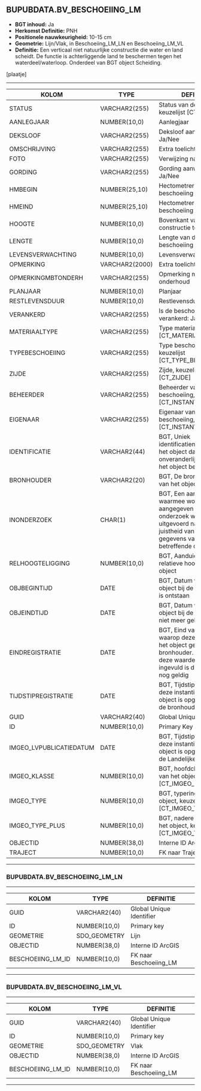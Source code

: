 ﻿## BUPUBDATA.BV_BESCHOEIING_LM


* __BGT inhoud:__ Ja
* __Herkomst Definitie:__ PNH
* __Positionele nauwkeurigheid:__ 10-15 cm
* __Geometrie:__ Lijn/Vlak, in Beschoeiing_LM_LN en Beschoeiing_LM_VL
* __Definitie:__ Een verticaal niet natuurlijke constructie die water en land scheidt. De functie is achterliggende land te beschermen tegen het waterdeel/waterloop. Onderdeel van BGT object Scheiding. 


[plaatje]

***

|KOLOM                           	|TYPE          	|DEFINITIE|
|------                          	|----          	|-----    |
|STATUS                          	|VARCHAR2(255) 	|Status van de gegevens, keuzelijst [CT_STATUS]|
|AANLEGJAAR                      	|NUMBER(10,0)  	|Aanlegjaar|
|DEKSLOOF                        	|VARCHAR2(255) 	|Deksloof aanwezig: Ja/Nee|
|OMSCHRIJVING                    	|VARCHAR2(255) 	|Extra toelichting|
|FOTO                            	|VARCHAR2(255) 	|Verwijzing naar Foto|
|GORDING                         	|VARCHAR2(255) 	|Gording aanwezig: Ja/Nee|
|HMBEGIN                         	|NUMBER(25,10) 	|Hectometrering begin beschoeiing|
|HMEIND                          	|NUMBER(25,10) 	|Hectometrering eind beschoeiing
|HOOGTE                          	|NUMBER(10,0)  	|Bovenkant van de constructie tov NAP|
|LENGTE                          	|NUMBER(10,0)  	|Lengte van de beschoeiing|
|LEVENSVERWACHTING               	|NUMBER(10,0)  	|Levensverwachting|
|OPMERKING                       	|VARCHAR2(2000)	|Extra toelichting|
|OPMERKINGMBTONDERH              	|VARCHAR2(255) 	|Opmerking mbt onderhoud|
|PLANJAAR                        	|NUMBER(10,0)  	|Planjaar|
|RESTLEVENSDUUR                  	|NUMBER(10,0)  	|Restlevensduur|
|VERANKERD                       	|VARCHAR2(255) 	|Is de beschoeiing verankerd: Ja/Nee|
|MATERIAALTYPE                   	|VARCHAR2(255)  |Type materiaal, keuzelijst [CT_MATERIAALTYPE]|
|TYPEBESCHOEIING                 	|VARCHAR2(255) 	|Type beschoeiing, keuzelijst [CT_TYPE_BESCHOEIING]|
|ZIJDE                           	|VARCHAR2(255) 	|Zijde, keuzelijst [CT_ZIJDE]|
|BEHEERDER                       	|VARCHAR2(255) 	|Beheerder van de beschoeiing, keuzelijst [CT_INSTANTIE]|
|EIGENAAR                        	|VARCHAR2(255) 	|Eigenaar van de beschoeiing, keuzelijst [CT_INSTANTIE]|
|IDENTIFICATIE                   	|VARCHAR2(44)  	|BGT, Uniek identificatienummer voor het object dat onveranderlijk is zolang het object bestaat|
|BRONHOUDER                      	|VARCHAR2(20)  	|BGT, De bronhoudercode van het object|
|INONDERZOEK                     	|CHAR(1)       	|BGT, Een aanduiding waarmee wordt aangegeven dat een onderzoek wordt uitgevoerd naar de juistheid van een of meer gegevens van het betreffende object|
|RELHOOGTELIGGING                	|NUMBER(10,0)  	|BGT, Aanduiding voor de relatieve hoogte van het object|
|OBJBEGINTIJD                    	|DATE          	|BGT, Datum waarop het object bij de bronhouder is ontstaan|
|OBJEINDTIJD                     	|DATE          	|BGT, Datum waarop het object bij de bronhouder niet meer geldig is|
|EINDREGISTRATIE                 	|DATE          	|BGT, Eind van de periode waarop deze instantie van het object geldig is bij de bronhouder. Wanneer deze waarde niet is ingevuld is de instantie nog geldig|
|TIJDSTIPREGISTRATIE             	|DATE          	|BGT, Tijdstip waarop deze instantie van het object is opgenomen door de bronhouder|
|GUID                            	|VARCHAR2(40)  	|Global Unique Identifier|
|ID                              	|NUMBER(10,0)  	|Primary Key|
|IMGEO_LVPUBLICATIEDATUM            |DATE          	|BGT, Tijdstip waarop deze instantie van het object is opgenomen in de Landelijke Voorziening|
|IMGEO_KLASSE                       |NUMBER(10,0)   |BGT, hoofdclassificatie van het object, keuzelijst [CT_IMGEO_KLASSE]|
|IMGEO_TYPE                         |NUMBER(10,0)   |BGT, typering van het object, keuzelijst [CT_IMGEO_TYPE] |
|IMGEO_TYPE_PLUS                    |NUMBER(10,0)   |BGT, nadere typering van het object, keuzelijst [CT_IMGEO_TYPE_PLUS]||OBJECTID                        	|NUMBER(38,0)   |Interne ID ArcGIS|
|OBJECTID                        	|NUMBER(38,0)  	|Interne ID ArcGIS|
|TRAJECT                         	|NUMBER(10,0)  	|FK naar Traject|


***

### BUPUBDATA.BV_BESCHOEIING_LM_LN

***

|KOLOM                           	|TYPE          	|DEFINITIE|
|------                          	|----          	|-----    |
|GUID                            	|VARCHAR2(40)  	|Global Unique Identifier|
|ID                         		|NUMBER(10,0)  	|Primary key|
|GEOMETRIE                       	|SDO_GEOMETRY  	|Lijn|
|OBJECTID                        	|NUMBER(38,0)   |Interne ID ArcGIS|
|BESCHOEIING_LM_ID					|NUMBER(10,0)	|FK naar Beschoeiing_LM

***

### BUPUBDATA.BV_BESCHOEIING_LM_VL

***

|KOLOM                           	|TYPE          	|DEFINITIE|
|------                          	|----          	|-----    |
|GUID                            	|VARCHAR2(40)  	|Global Unique Identifier|
|ID                         		|NUMBER(10,0)  	|Primary key|
|GEOMETRIE                       	|SDO_GEOMETRY  	|Vlak|
|OBJECTID                        	|NUMBER(38,0)   |Interne ID ArcGIS|
|BESCHOEIING_LM_ID					|NUMBER(10,0)	|FK naar Beschoeiing_LM
***